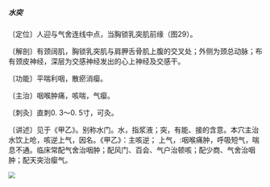 ##### 水突

〔定位〕人迎与气舍连线中点，当胸锁乳突肌前缘（图29）。

〔解剖〕有颈阔肌，胸锁乳突肌与肩胛舌骨肌上腹的交叉处；外侧为颈总动脉；布有颈皮神经，深层为交感神经发出的心上神经及交感干。

〔功能〕平喘利咽，散瘀消瘿。

〔主治〕咽喉肿痛，咳喘，气瘿。

〔刺灸〕直刺0. 3〜0. 5寸，可灸。

〔讲述〕见于《甲乙》。别称水门。水，指浆液；突，有能、接的含意。本穴主治水饮上呛，咳逆上气，因名。《甲乙》：主咳逆； 上气，:咽喉痛肿，呼吸短气，喘息不通。临床常配气舍治咽肿；配风门、百会、气户治顿咳；配少商、气舍治咽肿；配天突治瘿气。

<img src="./img/图29.jpg" style="zoom:80%;" />
